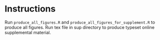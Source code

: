 # Instructions

Run `produce_all_figures.R` and `produce_all_figures_for_supplement.R` to produce all figures. Run tex file in sup directory to produce typeset online supplemental material. 
